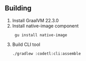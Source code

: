 ## Building

1. Install GraalVM 22.3.0
2. Install native-image component
   ```shell
    gu install native-image
   ```
3. Build CLI tool
   ```shell
   ./gradlew :codetl:cli:assemble
   ```